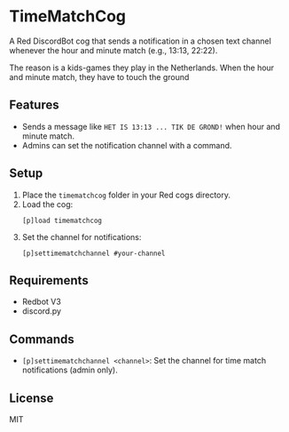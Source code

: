 # TimeMatchCog

A Red DiscordBot cog that sends a notification in a chosen text channel whenever the hour and minute match (e.g., 13:13, 22:22).

The reason is a kids-games they play in the Netherlands.
When the hour and minute match, they have to touch the ground

## Features

- Sends a message like `HET IS 13:13 ... TIK DE GROND!` when hour and minute match.
- Admins can set the notification channel with a command.

## Setup

1. Place the `timematchcog` folder in your Red cogs directory.
2. Load the cog:
   ```
   [p]load timematchcog
   ```
3. Set the channel for notifications:
   ```
   [p]settimematchchannel #your-channel
   ```

## Requirements

- Redbot V3
- discord.py

## Commands

- `[p]settimematchchannel <channel>`: Set the channel for time match notifications (admin only).

## License

MIT